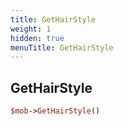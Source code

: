 ```yaml
---
title: GetHairStyle
weight: 1
hidden: true
menuTitle: GetHairStyle
---
```

## GetHairStyle
```perl
$mob->GetHairStyle()
```